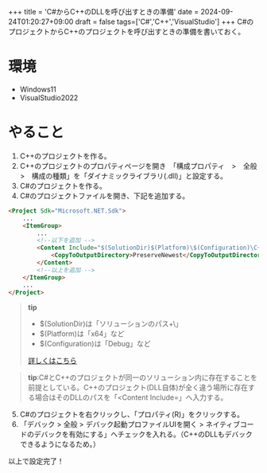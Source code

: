 +++
title = 'C#からC++のDLLを呼び出すときの準備'
date = 2024-09-24T01:20:27+09:00
draft = false
tags=['C#','C++','VisualStudio']
+++
C#のプロジェクトからC++のプロジェクトを呼び出すときの準備を書いておく。
<!--more-->

# 環境
- Windows11
- VisualStudio2022

# やること
1. C++のプロジェクトを作る。
2. C++のプロジェクトのプロパティページを開き　「構成プロパティ　>　全般　>　構成の種類」を「ダイナミックライブラリ(.dll)」と設定する。
3. C#のプロジェクトを作る。
4. C#のプロジェクトファイルを開き、下記を追加する。
```html (name="")
<Project Sdk="Microsoft.NET.Sdk">
    ...
    <ItemGroup>
        ...
        <!--以下を追加 -->
	    <Content Include="$(SolutionDir)$(Platform)\$(Configuration)\C++のプロジェクト名.dll">
	        <CopyToOutputDirectory>PreserveNewest</CopyToOutputDirectory>
	    </Content>
        <!--以上を追加 -->
    </ItemGroup>
    ...
</Project>
```
>**tip**
> - $(SolutionDir)は「ソリューションのパス+\」
> - $(Platform)は「x64」など
> - $(Configuration)は「Debug」など
>
> [詳しくはこちら](https://learn.microsoft.com/en-us/cpp/build/reference/common-macros-for-build-commands-and-properties?view=msvc-170&viewFallbackFrom=vs-2017)


>**tip**:C#とC++のプロジェクトが同一のソリューション内に存在することを前提としている。C++のプロジェクト(DLL自体)が全く違う場所に存在する場合はそのDLLのパスを「\<Content Include=」へ入力する。
5. C#のプロジェクトを右クリックし、「プロパティ(R)」をクリックする。
6. 「デバック > 全般 > デバック起動プロファイルUIを開く > ネイティブコードのデバックを有効にする」へチェックを入れる。（C++のDLLもデバックできるようになるため。） 

以上で設定完了！
